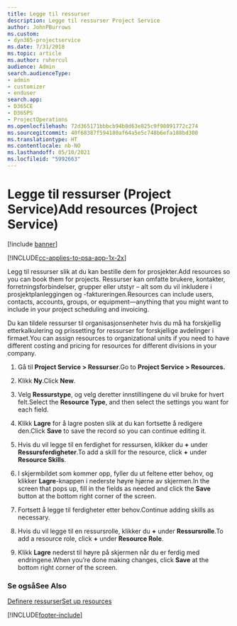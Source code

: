 ```yaml
---
title: Legge til ressurser
description: Legge til ressurser Project Service
author: JohnPBurrows
ms.custom:
- dyn365-projectservice
ms.date: 7/31/2018
ms.topic: article
ms.author: ruhercul
audience: Admin
search.audienceType:
- admin
- customizer
- enduser
search.app:
- D365CE
- D365PS
- ProjectOperations
ms.openlocfilehash: 72d365171bbbcb94b8d63e825c9f98091772c274
ms.sourcegitcommit: 40f68387f594180af64a5e5c748b6efa188bd300
ms.translationtype: HT
ms.contentlocale: nb-NO
ms.lasthandoff: 05/10/2021
ms.locfileid: "5992663"
---
```

# <a name="add-resources-project-service"></a><span data-ttu-id="aef69-103">Legge til ressurser (Project Service)</span><span class="sxs-lookup"><span data-stu-id="aef69-103">Add resources (Project Service)</span></span>

[!include [banner](../includes/psa-now-project-operations.md)]

[!INCLUDE[cc-applies-to-psa-app-1x-2x](../includes/cc-applies-to-psa-app-1x-2x.md)]

<span data-ttu-id="aef69-104">Legg til ressurser slik at du kan bestille dem for prosjekter.</span><span class="sxs-lookup"><span data-stu-id="aef69-104">Add resources so you can book them for projects.</span></span> <span data-ttu-id="aef69-105">Ressurser kan omfatte brukere, kontakter, forretningsforbindelser, grupper eller utstyr – alt som du vil inkludere i prosjektplanleggingen og -faktureringen.</span><span class="sxs-lookup"><span data-stu-id="aef69-105">Resources can include users, contacts, accounts, groups, or equipment—anything that you might want to include in your project scheduling and invoicing.</span></span>  
  
<span data-ttu-id="aef69-106">Du kan tildele ressurser til organisasjonsenheter hvis du må ha forskjellig etterkalkulering og prissetting for ressurser for forskjellige avdelinger i firmaet.</span><span class="sxs-lookup"><span data-stu-id="aef69-106">You can assign resources to organizational units if you need to have different costing and pricing for resources for different divisions in your company.</span></span>  
  
1.  <span data-ttu-id="aef69-107">Gå til **Project Service > Ressurser**.</span><span class="sxs-lookup"><span data-stu-id="aef69-107">Go to **Project Service > Resources.**</span></span>  
  
2.  <span data-ttu-id="aef69-108">Klikk **Ny**.</span><span class="sxs-lookup"><span data-stu-id="aef69-108">Click **New**.</span></span>  
  
3.  <span data-ttu-id="aef69-109">Velg **Ressurstype**, og velg deretter innstillingene du vil bruke for hvert felt.</span><span class="sxs-lookup"><span data-stu-id="aef69-109">Select the **Resource Type**, and then select the settings you want for each field.</span></span>  
  
4.  <span data-ttu-id="aef69-110">Klikk **Lagre** for å lagre posten slik at du kan fortsette å redigere den.</span><span class="sxs-lookup"><span data-stu-id="aef69-110">Click **Save** to save the record so you can continue editing it.</span></span>  
  
5.  <span data-ttu-id="aef69-111">Hvis du vil legge til en ferdighet for ressursen, klikker du **+** under **Ressursferdigheter**.</span><span class="sxs-lookup"><span data-stu-id="aef69-111">To add a skill for the resource, click **+** under **Resource Skills**.</span></span>  
  
6.  <span data-ttu-id="aef69-112">I skjermbildet som kommer opp, fyller du ut feltene etter behov, og klikker **Lagre**-knappen i nederste høyre hjørne av skjermen.</span><span class="sxs-lookup"><span data-stu-id="aef69-112">In the screen that pops up, fill in the fields as needed and click the **Save** button at the bottom right corner of the screen.</span></span>  
  
7.  <span data-ttu-id="aef69-113">Fortsett å legge til ferdigheter etter behov.</span><span class="sxs-lookup"><span data-stu-id="aef69-113">Continue adding skills as necessary.</span></span>  
  
8.  <span data-ttu-id="aef69-114">Hvis du vil legge til en ressursrolle, klikker du **+** under **Ressursrolle**.</span><span class="sxs-lookup"><span data-stu-id="aef69-114">To add a resource role, click **+** under **Resource Role**.</span></span>  
  
9. <span data-ttu-id="aef69-115">Klikk **Lagre** nederst til høyre på skjermen når du er ferdig med endringene.</span><span class="sxs-lookup"><span data-stu-id="aef69-115">When you’re done making changes, click **Save** at the bottom right corner of the screen.</span></span>  
  
### <a name="see-also"></a><span data-ttu-id="aef69-116">Se også</span><span class="sxs-lookup"><span data-stu-id="aef69-116">See Also</span></span>  
 [<span data-ttu-id="aef69-117">Definere ressurser</span><span class="sxs-lookup"><span data-stu-id="aef69-117">Set up resources</span></span>](../psa/set-up-resources.md)


[!INCLUDE[footer-include](../includes/footer-banner.md)]